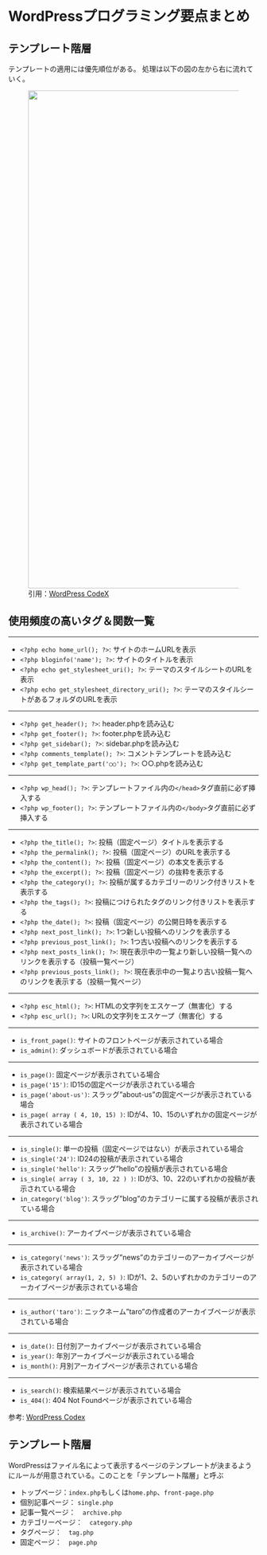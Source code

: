 # WordPressプログラミング要点まとめ

## テンプレート階層
テンプレートの適用には優先順位がある。
処理は以下の図の左から右に流れていく。
<figure>
  <img src='http://wpdocs.osdn.jp/wiki/images/wp-template-hierarchy.jpg' width='1000'>
  <figcaption>引用：<a href='http://wpdocs.osdn.jp/wiki/images/wp-template-hierarchy.jpg'>WordPress CodeX</a></figcaption>
</figure>


## 使用頻度の高いタグ＆関数一覧
---
- `<?php echo home_url(); ?>`:	サイトのホームURLを表示
- `<?php bloginfo('name'); ?>`:	サイトのタイトルを表示
- `<?php echo get_stylesheet_uri(); ?>`:	テーマのスタイルシートのURLを表示
- `<?php echo get_stylesheet_directory_uri(); ?>`:	テーマのスタイルシートがあるフォルダのURLを表示
---
- `<?php get_header(); ?>`:	header.phpを読み込む
- `<?php get_footer(); ?>`: footer.phpを読み込む
- `<?php get_sidebar(); ?>`:	sidebar.phpを読み込む
- `<?php comments_template(); ?>`:	コメントテンプレートを読み込む
- `<?php get_template_part('○○'); ?>`:	○○.phpを読み込む
---
- `<?php wp_head(); ?>`:	テンプレートファイル内の`</head>`タグ直前に必ず挿入する
- `<?php wp_footer(); ?>`:	テンプレートファイル内の`</body>`タグ直前に必ず挿入する
---
- `<?php the_title(); ?>`:	投稿（固定ページ）タイトルを表示する
- `<?php the_permalink(); ?>`:	投稿（固定ページ）のURLを表示する
- `<?php the_content(); ?>`:	投稿（固定ページ）の本文を表示する
- `<?php the_excerpt(); ?>`:	投稿（固定ページ）の抜粋を表示する
- `<?php the_category(); ?>`:	投稿が属するカテゴリーのリンク付きリストを表示する
- `<?php the_tags(); ?>`:	投稿につけられたタグのリンク付きリストを表示する
- `<?php the_date(); ?>`:	投稿（固定ページ）の公開日時を表示する
- `<?php next_post_link(); ?>`:	1つ新しい投稿へのリンクを表示する
- `<?php previous_post_link(); ?>`:	1つ古い投稿へのリンクを表示する
- `<?php next_posts_link(); ?>`:	現在表示中の一覧より新しい投稿一覧へのリンクを表示する（投稿一覧ページ）
- `<?php previous_posts_link(); ?>`:	現在表示中の一覧より古い投稿一覧へのリンクを表示する（投稿一覧ページ）
---
- `<?php esc_html(); ?>`:	HTMLの文字列をエスケープ（無害化）する
- `<?php esc_url(); ?>`:	URLの文字列をエスケープ（無害化）する
---
- `is_front_page()`:	サイトのフロントページが表示されている場合
- `is_admin()`:	ダッシュボードが表示されている場合
---
- `is_page()`:	固定ページが表示されている場合
- `is_page('15')`:	ID15の固定ページが表示されている場合
- `is_page('about-us')`:	スラッグ”about-us”の固定ページが表示されている場合
- `is_page( array ( 4, 10, 15) )`:	IDが4、10、15のいずれかの固定ページが表示されている場合
---
- `is_single()`:	単一の投稿（固定ページではない）が表示されている場合
- `is_single('24')`:	ID24の投稿が表示されている場合
- `is_single('hello')`:	スラッグ”hello”の投稿が表示されている場合
- `is_single( array ( 3, 10, 22 ) )`:	IDが3、10、22のいずれかの投稿が表示されている場合
- `in_category('blog')`:	スラッグ”blog”のカテゴリーに属する投稿が表示されている場合
---
- `is_archive()`:	アーカイブページが表示されている場合
---
- `is_category('news')`:	スラッグ”news”のカテゴリーのアーカイブページが表示されている場合
- `is_category( array(1, 2, 5) )`:	IDが1、2、5のいずれかのカテゴリーのアーカイブページが表示されている場合
---
- `is_author('taro')`:	ニックネーム”taro”の作成者のアーカイブページが表示されている場合
---
- `is_date()`:	日付別アーカイブページが表示されている場合
- `is_year()`:	年別アーカイブページが表示されている場合
- `is_month()`:	月別アーカイブページが表示されている場合
---
- `is_search()`:	検索結果ページが表示されている場合
- `is_404()`:	404 Not Foundページが表示されている場合


参考: [WordPress Codex](http://wpdocs.osdn.jp/Main_Page)

## テンプレート階層
WordPressはファイル名によって表示するページのテンプレートが決まるようにルールが用意されている。このことを「テンプレート階層」と呼ぶ

- トップページ：`index.php`もしくは`home.php`、`front-page.php`
- 個別記事ページ： `single.php`
- 記事一覧ページ：　`archive.php`
- カテゴリーページ：　`category.php`
- タグページ：　`tag.php`
- 固定ページ：　`page.php`


